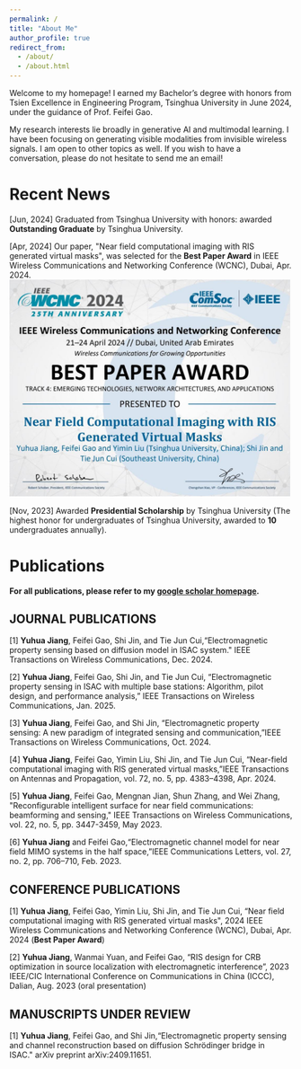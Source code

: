 ```yaml
---
permalink: /
title: "About Me"
author_profile: true
redirect_from: 
  - /about/
  - /about.html
---
```


Welcome to my homepage! I earned my Bachelor’s degree with honors from Tsien Excellence in Engineering Program, Tsinghua University in June 2024, under the guidance of Prof. <a href="https://scholar.google.com/citations?user=_VDYtKMAAAAJ&hl=en&oi=ao" style="text-decoration: none;">Feifei Gao</a>.

My research interests lie broadly in generative AI and multimodal learning. I have been focusing on generating visible modalities from invisible wireless signals. I am open to other topics as well. If you wish to have a conversation, please do not hesitate to send me an email!


# Recent News

[Jun, 2024] Graduated from Tsinghua University with honors: awarded **Outstanding Graduate** by Tsinghua University.

[Apr, 2024] Our paper, "Near field computational imaging with RIS generated virtual masks", was selected for the **Best Paper Award** in IEEE Wireless Communications and Networking Conference (WCNC), Dubai, Apr. 2024.
<br/><img src='/images/best_paper.jpg' width= "500"> 

[Nov, 2023] Awarded **Presidential Scholarship** by Tsinghua University (The highest honor for undergraduates of Tsinghua University, awarded to **10** undergraduates annually).

<a id="Publications"></a>
# Publications
 
**For all publications, please refer to my [google scholar homepage](https://scholar.google.com/citations?user=gLiHCV0AAAAJ&hl=en).**

## JOURNAL PUBLICATIONS

[1] **Yuhua Jiang**, Feifei Gao, Shi Jin, and Tie Jun Cui,“Electromagnetic property sensing based on diffusion model in ISAC system." IEEE Transactions on Wireless Communications, Dec. 2024.

[2] **Yuhua Jiang**, Feifei Gao, Shi Jin, and Tie Jun Cui, “Electromagnetic property sensing in ISAC with multiple base stations: Algorithm, pilot design, and performance analysis,” IEEE Transactions on Wireless Communications, Jan. 2025. 

[3] **Yuhua Jiang**, Feifei Gao, and Shi Jin, “Electromagnetic property sensing: A new paradigm of integrated sensing and communication,”IEEE Transactions on Wireless Communications, Oct. 2024.

[4] **Yuhua Jiang**, Feifei Gao, Yimin Liu, Shi Jin, and Tie Jun Cui, “Near-field computational imaging with RIS generated virtual masks,”IEEE Transactions on Antennas and Propagation, vol. 72, no. 5, pp. 4383–4398, Apr. 2024. 

[5] **Yuhua Jiang**, Feifei Gao, Mengnan Jian, Shun Zhang, and Wei Zhang, "Reconfigurable intelligent surface for near field communications: beamforming and sensing," IEEE Transactions on Wireless Communications, vol. 22, no. 5, pp. 3447-3459, May 2023.

[6] **Yuhua Jiang** and Feifei Gao,“Electromagnetic channel model for near field MIMO systems in the half space,”IEEE Communications Letters, vol. 27, no. 2, pp. 706–710, Feb. 2023.

## CONFERENCE PUBLICATIONS

[1] **Yuhua Jiang**, Feifei Gao, Yimin Liu, Shi Jin, and Tie Jun Cui, “Near field computational imaging with RIS generated virtual masks", 2024 IEEE Wireless Communications and Networking Conference (WCNC), Dubai, Apr. 2024 (**Best Paper Award**)

[2] **Yuhua Jiang**, Wanmai Yuan, and Feifei Gao, “RIS design for CRB optimization in source localization with electromagnetic interference”, 2023 IEEE/CIC International Conference on Communications in China (ICCC), Dalian, Aug. 2023 (oral presentation)

## MANUSCRIPTS UNDER REVIEW

[1] **Yuhua Jiang**, Feifei Gao, and Shi Jin,“Electromagnetic property sensing and channel reconstruction based on diffusion Schrödinger bridge in ISAC." arXiv preprint arXiv:2409.11651. 








